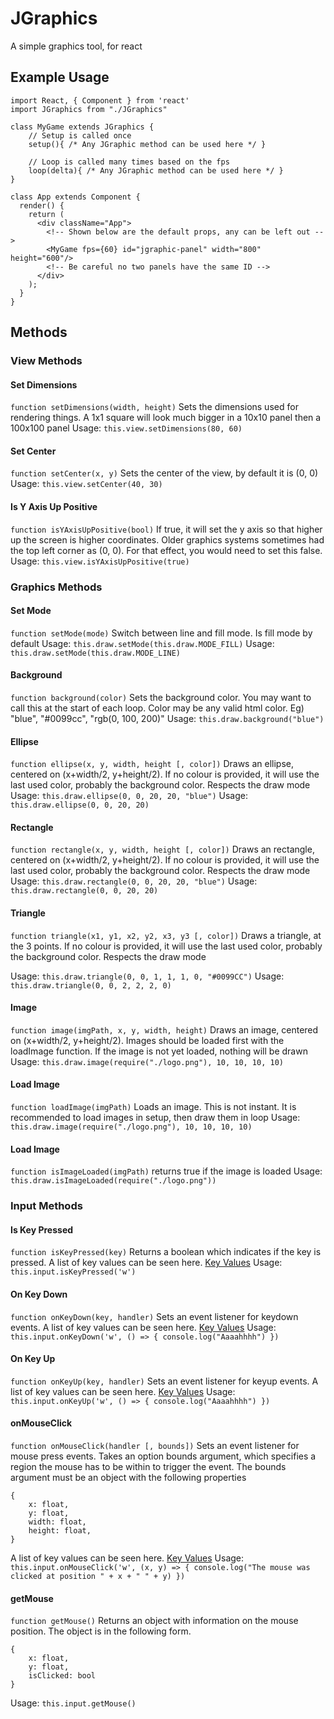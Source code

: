 # JGraphics
A simple graphics tool, for react


## Example Usage
```
import React, { Component } from 'react'
import JGraphics from "./JGraphics"

class MyGame extends JGraphics {
    // Setup is called once
    setup(){ /* Any JGraphic method can be used here */ }

    // Loop is called many times based on the fps
    loop(delta){ /* Any JGraphic method can be used here */ }
}

class App extends Component {
  render() {
    return (
      <div className="App">
        <!-- Shown below are the default props, any can be left out -->
        <MyGame fps={60} id="jgraphic-panel" width="800" height="600"/>
        <!-- Be careful no two panels have the same ID -->
      </div>
    );
  }
}

```
## Methods
### View Methods
#### Set Dimensions
`function setDimensions(width, height)`
Sets the dimensions used for rendering things. A 1x1 square will look much
bigger in a 10x10 panel then a 100x100 panel
Usage: `this.view.setDimensions(80, 60)`

#### Set Center
`function setCenter(x, y)`
Sets the center of the view, by default it is (0, 0)
Usage: `this.view.setCenter(40, 30)`

#### Is Y Axis Up Positive
`function isYAxisUpPositive(bool)`
If true, it will set the y axis so that higher up the screen is higher
coordinates. Older graphics systems sometimes had the top left corner as (0, 0).
For that effect, you would need to set this false.
Usage: `this.view.isYAxisUpPositive(true)`


### Graphics Methods
#### Set Mode
`function setMode(mode)`
Switch between line and fill mode. Is fill mode by default
Usage: `this.draw.setMode(this.draw.MODE_FILL)`
Usage: `this.draw.setMode(this.draw.MODE_LINE)`

#### Background
`function background(color)`
Sets the background color. You may want to call this at the start of each loop.
Color may be any valid html color. Eg) "blue", "#0099cc", "rgb(0, 100, 200)"
Usage: `this.draw.background("blue")`

#### Ellipse
`function ellipse(x, y, width, height [, color])`
Draws an ellipse, centered on (x+width/2, y+height/2). If no colour is provided,
it will use the last used color, probably the background color. Respects the draw mode
Usage: `this.draw.ellipse(0, 0, 20, 20, "blue")`
Usage: `this.draw.ellipse(0, 0, 20, 20)`

#### Rectangle
`function rectangle(x, y, width, height [, color])`
Draws an rectangle, centered on (x+width/2, y+height/2). If no colour is provided,
it will use the last used color, probably the background color. Respects the
draw mode
Usage: `this.draw.rectangle(0, 0, 20, 20, "blue")`
Usage: `this.draw.rectangle(0, 0, 20, 20)`

#### Triangle
`function triangle(x1, y1, x2, y2, x3, y3 [, color])`
Draws a triangle, at the 3 points. If no colour is provided, it will use the
last used color, probably the background color. Respects the draw mode

Usage: `this.draw.triangle(0, 0, 1, 1, 1, 0, "#0099CC")`
Usage: `this.draw.triangle(0, 0, 2, 2, 2, 0)`

#### Image
`function image(imgPath, x, y, width, height)`
Draws an image, centered on (x+width/2, y+height/2). Images should be loaded
first with the loadImage function. If the image is not yet loaded, nothing will
be drawn
Usage: `this.draw.image(require("./logo.png"), 10, 10, 10, 10)`

#### Load Image
`function loadImage(imgPath)`
Loads an image. This is not instant. It is recommended to load images in setup,
then draw them in loop
Usage: `this.draw.image(require("./logo.png"), 10, 10, 10, 10)`

#### Load Image
`function isImageLoaded(imgPath)`
returns true if the image is loaded
Usage: `this.draw.isImageLoaded(require("./logo.png"))`


### Input Methods
#### Is Key Pressed
`function isKeyPressed(key)`
Returns a boolean which indicates if the key is pressed. A list of key values
can be seen here. [Key Values](https://developer.mozilla.org/en-US/docs/Web/API/KeyboardEvent/key/Key_Values)
Usage: `this.input.isKeyPressed('w')`

#### On Key Down
`function onKeyDown(key, handler)`
Sets an event listener for keydown events.
A list of key values can be seen here. [Key Values](https://developer.mozilla.org/en-US/docs/Web/API/KeyboardEvent/key/Key_Values)
Usage: `this.input.onKeyDown('w', () => { console.log("Aaaahhhh") })`
#### On Key Up
`function onKeyUp(key, handler)`
Sets an event listener for keyup events.
A list of key values can be seen here. [Key Values](https://developer.mozilla.org/en-US/docs/Web/API/KeyboardEvent/key/Key_Values)
Usage: `this.input.onKeyUp('w', () => { console.log("Aaaahhhh") })`

#### onMouseClick
`function onMouseClick(handler [, bounds])`
Sets an event listener for mouse press events. Takes an option bounds argument,
which specifies a region the mouse has to be within to trigger the event. The
bounds argument must be an object with the following properties
```
{
    x: float,
    y: float,
    width: float,
    height: float,
}
```
A list of key values can be seen here. [Key Values](https://developer.mozilla.org/en-US/docs/Web/API/KeyboardEvent/key/Key_Values)
Usage: `this.input.onMouseClick('w', (x, y) => { console.log("The mouse was clicked at position " + x + " " + y) })`

#### getMouse
`function getMouse()`
Returns an object with information on the mouse position. The object is in the
following form.
```
{
    x: float,
    y: float,
    isClicked: bool
}
```
Usage: `this.input.getMouse()`

